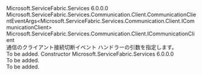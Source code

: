 <Type Name="CommunicationClientEventArgs" FullName="Microsoft.ServiceFabric.Services.Communication.Client.CommunicationClientEventArgs">
  <TypeSignature Language="C#" Value="public class CommunicationClientEventArgs : Microsoft.ServiceFabric.Services.Communication.Client.CommunicationClientEventArgs&lt;Microsoft.ServiceFabric.Services.Communication.Client.ICommunicationClient&gt;" />
  <TypeSignature Language="ILAsm" Value=".class public auto ansi beforefieldinit CommunicationClientEventArgs extends Microsoft.ServiceFabric.Services.Communication.Client.CommunicationClientEventArgs`1&lt;class Microsoft.ServiceFabric.Services.Communication.Client.ICommunicationClient&gt;" />
  <TypeSignature Language="DocId" Value="T:Microsoft.ServiceFabric.Services.Communication.Client.CommunicationClientEventArgs" />
  <TypeSignature Language="VB.NET" Value="Public Class CommunicationClientEventArgs&#xA;Inherits CommunicationClientEventArgs(Of ICommunicationClient)" />
  <TypeSignature Language="F#" Value="type CommunicationClientEventArgs = class&#xA;    inherit CommunicationClientEventArgs&lt;ICommunicationClient&gt;" />
  <AssemblyInfo>
    <AssemblyName>Microsoft.ServiceFabric.Services</AssemblyName>
    <AssemblyVersion>6.0.0.0</AssemblyVersion>
  </AssemblyInfo>
  <Base>
    <BaseTypeName>Microsoft.ServiceFabric.Services.Communication.Client.CommunicationClientEventArgs&lt;Microsoft.ServiceFabric.Services.Communication.Client.ICommunicationClient&gt;</BaseTypeName>
    <BaseTypeArguments>
      <BaseTypeArgument TypeParamName="TCommunicationClient">Microsoft.ServiceFabric.Services.Communication.Client.ICommunicationClient</BaseTypeArgument>
    </BaseTypeArguments>
  </Base>
  <Interfaces />
  <Docs>
    <summary>
            通信のクライアント接続切断イベント ハンドラーの引数を指定します。
            </summary>
    <remarks>To be added.</remarks>
  </Docs>
  <Members>
    <Member MemberName=".ctor">
      <MemberSignature Language="C#" Value="public CommunicationClientEventArgs ();" />
      <MemberSignature Language="ILAsm" Value=".method public hidebysig specialname rtspecialname instance void .ctor() cil managed" />
      <MemberSignature Language="DocId" Value="M:Microsoft.ServiceFabric.Services.Communication.Client.CommunicationClientEventArgs.#ctor" />
      <MemberSignature Language="VB.NET" Value="Public Sub New ()" />
      <MemberType>Constructor</MemberType>
      <AssemblyInfo>
        <AssemblyName>Microsoft.ServiceFabric.Services</AssemblyName>
        <AssemblyVersion>6.0.0.0</AssemblyVersion>
      </AssemblyInfo>
      <Parameters />
      <Docs>
        <summary>To be added.</summary>
        <remarks>To be added.</remarks>
      </Docs>
    </Member>
  </Members>
</Type>